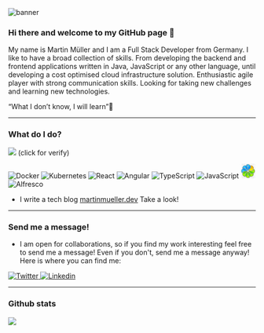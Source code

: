 <img src="https://martinmueller.dev/static/84caa5292a6d0c37c48ae280d04b5fa6/e3fce/joint.jpg" alt="banner" />

### Hi there and welcome to my GitHub page 👋

My name is Martin Müller and I am a Full Stack Developer from Germany. I like to have a broad collection of skills. From developing the backend and frontend applications written in Java, JavaScript or any other language, until developing a cost optimised cloud infrastructure solution. Enthusiastic agile player with strong communication skills. Looking for taking new challenges and learning new technologies.

“What I don’t know, I will learn”🤞

---

### What do I do?

[<img src="https://images.youracclaim.com/size/100x100/images/b158bae7-462e-4c2c-92e6-d7a0b4cdb6c6/AWS-SolArchitect-Professional.png">](https://www.youracclaim.com/badges/519848e5-985f-479c-9564-548b5af67b34) (click for verify)
<p>
  <img alt="Docker" src="https://img.shields.io/badge/Docker-61DAFB?logo=docker&logoColor=white&style=for-the-badge" />
  <img alt="Kubernetes" src="https://img.shields.io/badge/kubernetes-1572B6?logo=kubernetes&logoColor=white&style=for-the-badge" />
  <img alt="React" src="https://img.shields.io/badge/React-61DAFB?logo=react&logoColor=white&style=for-the-badge" />
  <img alt="Angular" src="https://img.shields.io/badge/Angular-DD0031?logo=angular&logoColor=white&style=for-the-badge" />
  <img alt="TypeScript" src="https://img.shields.io/badge/TypeScript-61DAFB?logo=typescript&logoColor=white&style=for-the-badge" />
  <img alt="JavaScript" src="https://img.shields.io/badge/JavaScript-F7DF1E?logo=javascript&logoColor=white&style=for-the-badge" />
  <img alt="alfresco-icon" src="/alf-ico.png" />
  <img alt="Alfresco" src="https://img.shields.io/badge/Alfresco-008000?logo=alfresco&logoColor=white&style=for-the-badge" />
</p>

- I write a tech blog [martinmueller.dev](martinmueller.dev) Take a look!

---

### Send me a message!

- I am open for collaborations, so if you find my work interesting feel free to send me a message! Even if you don't, send me a message anyway! Here is where you can find me:

<p>
  <a href="https://twitter.com/MartinMueller_">
    <img alt="Twitter" src="https://img.shields.io/badge/Twitter-1DA1F2?logo=twitter&logoColor=white&style=for-the-badge" />
  </a>
  <a href="https://www.linkedin.com/in/martinmueller88/">
    <img alt="Linkedin" src="https://img.shields.io/badge/linkedin-0077B5?logo=linkedin&logoColor=white&style=for-the-badge" />
  </a>
</p>

---

### Github stats

<img align="center" src="https://github-readme-stats.vercel.app/api?username=mmuller88&count_private=true&title_color=FD9047&icon_color=FD9047&text_color=0C2233&custom_title=Martin+Mueller's+GitHub+Stats&show_icons=true" />
